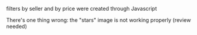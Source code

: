 filters by seller and by price were created through Javascript 

There's one thing wrong: the "stars" image is not working properly (review needed)

